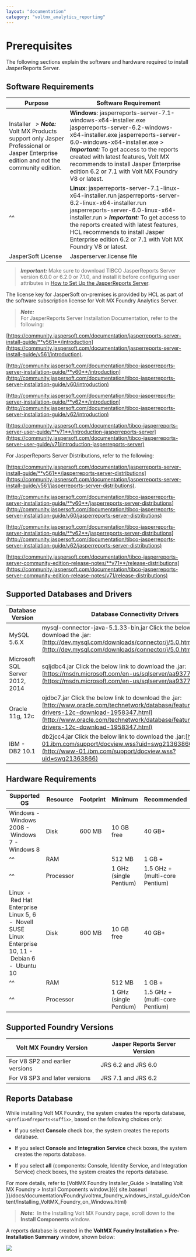 ```yaml
---
layout: "documentation"
category: "voltmx_analytics_reporting"
---
```

                           

Prerequisites
=============

The following sections explain the software and hardware required to install JasperReports Server.

Software Requirements
---------------------

  
| Purpose | Software Requirement |
| --- | --- |
| Installer   > **_Note:_** Volt MX Products support only Jasper Professional or Jasper Enterprise edition and not the community edition. | **Windows**: jasperreports-server-7.1-windows-x64-installer.exe jasperreports-server-6.2-windows-x64-installer.exe jasperreports-server-6.0-windows-x64-installer.exe > **_Important:_** To get access to the reports created with latest features, Volt MX recommends to install Jasper Enterprise edition 6.2 or 7.1 with Volt MX Foundry V8 or latest. |
|^^| **Linux**: jasperreports-server-7.1-linux-x64-installer.run jasperreports-server-6.2-linux-x64-installer.run jasperreports-server-6.0-linux-x64-installer.run > **_Important:_** To get access to the reports created with latest features, HCL recommends to install Jasper Enterprise edition 6.2 or 7.1 with Volt MX Foundry V8 or latest. |
| JasperSoft License | Jasperserver.license file |

> **_Important:_** Make sure to download TIBCO JasperReports Server version 6.0.0 or 6.2.0 or 7.1.0, and install it before configuring user attributes in [How to Set Up the JasperReports Server](How_to_Set_Up_the_Jasper_Server.html).  
  
The license key for JasperSoft on-premises is provided by HCL as part of the software subscription license for Volt MX Foundry Analytics Server.

> **_Note:_**  
For JasperReports Server Installation Documentation, refer to the following:  
  
[https://community.jaspersoft.com/documentation/jasperreports-server-install-guide/**v561**/introduction](https://community.jaspersoft.com/documentation/jasperreports-server-install-guide/v561/introduction).  
  
[http://community.jaspersoft.com/documentation/tibco-jasperreports-server-installation-guide/**v60**/introduction](http://community.jaspersoft.com/documentation/tibco-jasperreports-server-installation-guide/v60/introduction)  
  
[http://community.jaspersoft.com/documentation/tibco-jasperreports-server-installation-guide/**v62**/introduction](http://community.jaspersoft.com/documentation/tibco-jasperreports-server-installation-guide/v62/introduction)  
  
[https://community.jaspersoft.com/documentation/tibco-jasperreports-server-user-guide/**v71**/introduction-jasperreports-server](https://community.jaspersoft.com/documentation/tibco-jasperreports-server-user-guide/v71/introduction-jasperreports-server)  
  
  
For JasperReports Server Distributions, refer to the following:  
  
[https://community.jaspersoft.com/documentation/jasperreports-server-install-guide/**v561**/jasperreports-server-distributions](https://community.jaspersoft.com/documentation/jasperreports-server-install-guide/v561/jasperreports-server-distributions).  
  
[http://community.jaspersoft.com/documentation/tibco-jasperreports-server-installation-guide/**v60**/jasperreports-server-distributions](http://community.jaspersoft.com/documentation/tibco-jasperreports-server-installation-guide/v60/jasperreports-server-distributions)  
  
[http://community.jaspersoft.com/documentation/tibco-jasperreports-server-installation-guide/**v62**/jasperreports-server-distributions](http://community.jaspersoft.com/documentation/tibco-jasperreports-server-installation-guide/v62/jasperreports-server-distributions)  
  
[https://community.jaspersoft.com/documentation/tibco-jasperreports-server-community-edition-release-notes/**v71**/release-distributions](https://community.jaspersoft.com/documentation/tibco-jasperreports-server-community-edition-release-notes/v71/release-distributions)  

Supported Databases and Drivers
-------------------------------

  
| Database Version | Database Connectivity Drivers |
| --- | --- |
| MySQL 5.6.X | mysql-connector-java-5.1.33-bin.jar Click the below link to download the .jar:[http://dev.mysql.com/downloads/connector/j/5.0.html](http://dev.mysql.com/downloads/connector/j/5.0.html) |
| Microsoft SQL Server 2012, 2014 | sqljdbc4.jar Click the below link to download the .jar:[https://msdn.microsoft.com/en-us/sqlserver/aa937724.aspx](https://msdn.microsoft.com/en-us/sqlserver/aa937724.aspx) |
| Oracle 11g, 12c | ojdbc7.jar Click the below link to download the .jar:[http://www.oracle.com/technetwork/database/features/jdbc/jdbc-drivers-12c-download-1958347.html](http://www.oracle.com/technetwork/database/features/jdbc/jdbc-drivers-12c-download-1958347.html) |
| IBM - DB2 10.1 | db2jcc4.jar Click the below link to download the .jar:[http://www-01.ibm.com/support/docview.wss?uid=swg21363866](http://www-01.ibm.com/support/docview.wss?uid=swg21363866) |

Hardware Requirements
---------------------

  
| Supported OS | Resource | Footprint | Minimum | Recommended |
| --- | --- | --- | --- | --- |
| Windows -  Windows 2008 -  Windows 7 -  Windows 8 | Disk | 600 MB | 10 GB free | 40 GB+ |
|^^| RAM |   | 512 MB | 1 GB + |
|^^| Processor |   | 1 GHz (single Pentium) | 1.5 GHz + (multi-core Pentium) |
| Linux  -  Red Hat Enterprise Linux 5, 6 -  Novell SUSE Linux Enterprise 10, 11 -  Debian 6 -  Ubuntu 10 | Disk | 600 MB | 10 GB free | 40 GB+ |
|^^| RAM |   | 512 MB | 1 GB + |
|^^| Processor |   | 1 GHz (single Pentium) | 1.5 GHz + (multi-core Pentium) |

Supported Foundry Versions
-------------------------

  
| Volt MX Foundry Version | Jasper Reports Server Version |
| --- | --- |
| For V8 SP2 and earlier versions | JRS 6.2 and JRS 6.0 |
| For V8 SP3 and later versions | JRS 7.1 and JRS 6.2 |

Reports Database
----------------

While installing Volt MX Foundry, the system creates the reports database, `<prefix>mfreports<suffix>`, based on the following choices only:

*   If you select **Console** check box, the system creates the reports database.
*   If you select **Console** and **Integration Service** check boxes, the system creates the reports database.
    
*   If you select **all** (components: Console, Identity Service, and Integration Service) check boxes, the system creates the reports database.
    

For more details, refer to [VoltMX Foundry Installer\_Guide > Installing Volt MX Foundry > Install Components window.]({{ site.baseurl }}/docs/documentation/Foundry/voltmx_foundry_windows_install_guide/Content/Installing_VoltMX_Foundry_on_Windows.html)

> **_Note:_**  In the Installing Volt MX Foundry page, scroll down to the **Install Components** window.

A reports database is created in the **VoltMX Foundry Installation > Pre-Installation Summary** window, shown below:

![](Resources/Images/ReportsDB.png)
